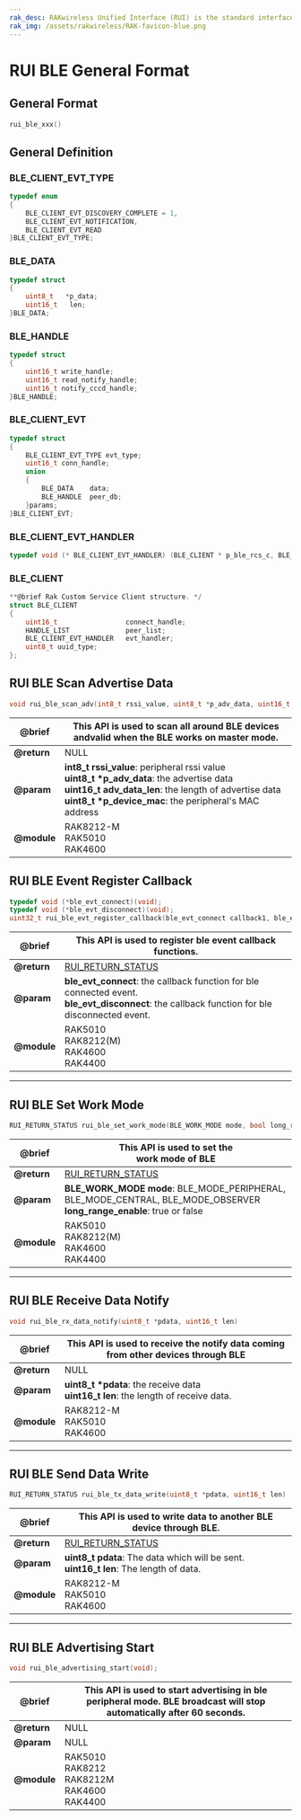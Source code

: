 ```yaml
---
rak_desc: RAKwireless Unified Interface (RUI) is the standard interface defined to simplify the firmware development for the ecosystem of the hardware of RAK. RUI defines an API that abstracts the complexity of the hardware layer. Through the RUI API, users can control all the functionalities of the module without the need to deal with the complexity of low-level hardware protocols such as SPI, I2C, etc.
rak_img: /assets/rakwireless/RAK-favicon-blue.png
---
```

<Block>

# RUI BLE General Format

## General Format

<Example>

```c
rui_ble_xxx()
```

</Example>


</Block>

<Block>


## General Definition

### BLE_CLIENT_EVT_TYPE

<Example>

```c
typedef enum
{
    BLE_CLIENT_EVT_DISCOVERY_COMPLETE = 1,
    BLE_CLIENT_EVT_NOTIFICATION,
    BLE_CLIENT_EVT_READ
}BLE_CLIENT_EVT_TYPE;
```

</Example>

</Block>

<Block>


### BLE_DATA

<Example>

```c
typedef struct
{
    uint8_t   *p_data;
    uint16_t   len;
}BLE_DATA;
```

</Example>


</Block>

<Block>

### BLE_HANDLE

<Example>

```c
typedef struct
{
    uint16_t write_handle;
    uint16_t read_notify_handle;
    uint16_t notify_cccd_handle;
}BLE_HANDLE;
```

</Example>

</Block>


<Block>


### BLE_CLIENT_EVT

<Example>

```c
typedef struct
{
    BLE_CLIENT_EVT_TYPE evt_type;
    uint16_t conn_handle;
    union
    {
        BLE_DATA    data;
        BLE_HANDLE  peer_db;
    }params;
}BLE_CLIENT_EVT;
```

</Example>

</Block>


<Block>


### BLE_CLIENT_EVT_HANDLER

<Example>

```c
typedef void (* BLE_CLIENT_EVT_HANDLER) (BLE_CLIENT * p_ble_rcs_c, BLE_CLIENT_EVT * p_evt);
```

</Example>

</Block>

<Block>


### BLE_CLIENT

<Example>

```c
**@brief Rak Custom Service Client structure. */
struct BLE_CLIENT
{
    uint16_t                 connect_handle;
    HANDLE_LIST              peer_list;
    BLE_CLIENT_EVT_HANDLER   evt_handler;
    uint8_t uuid_type;
};
```


</Example>

</Block>


<Block>

## RUI BLE Scan Advertise Data

<Example>

```c
void rui_ble_scan_adv(int8_t rssi_value, uint8_t *p_adv_data, uint16_t adv_data_len, uint8_t *p_device_mac)
```

</Example>

| @brief | This API is used to scan all around BLE devices andvalid when the BLE works on master mode. | 
| ---- | ---- | 
| **@return** | NULL | 
| **@param** | __int8_t rssi_value__: peripheral rssi value <br> __uint8_t *p_adv_data__: the advertise data <br> __uint16_t adv_data_len__: the length of advertise data <br> __uint8_t *p_device_mac__: the peripheral's MAC address | 
| **@module** | RAK8212-M <br> RAK5010 <br> RAK4600 | 

</Block>


## RUI BLE Event Register Callback

```c
typedef void (*ble_evt_connect)(void);
typedef void (*ble_evt_disconnect)(void);
uint32_t rui_ble_evt_register_callback(ble_evt_connect callback1, ble_evt_disconnect callback2);
```
| @brief | This API is used to register ble event callback functions. | 
| ---- | ---- | 
| **@return** | <a href="/RUI/#rui-return-status.html" target="blank">RUI_RETURN_STATUS</a> | 
| **@param** | **ble_evt_connect**: the callback function for ble connected event. <br> **ble_evt_disconnect**: the callback function for ble disconnected event. | 
| **@module** | RAK5010 <br> RAK8212(M) <br> RAK4600 <br> RAK4400 | 

---

## RUI BLE Set Work Mode

```c
RUI_RETURN_STATUS rui_ble_set_work_mode(BLE_WORK_MODE mode, bool long_range_enable);
```

| @brief | This API is used to set the<br>work mode of BLE | 
| ---- | ---- | 
| **@return** | <a href="/RUI/#rui-return-status.html" target="blank">RUI_RETURN_STATUS</a> | 
| **@param** | **BLE_WORK_MODE mode**: BLE_MODE_PERIPHERAL, BLE_MODE_CENTRAL, BLE_MODE_OBSERVER <br> **long_range_enable**: true or false | 
| **@module** | RAK5010 <br> RAK8212(M) <br> RAK4600 <br> RAK4400 | 

---

## RUI BLE Receive Data Notify

```c
void rui_ble_rx_data_notify(uint8_t *pdata, uint16_t len)
```

| @brief | This API is used to receive the notify data coming from other devices through BLE |
| ---- | ---- |
| **@return** | NULL | 
| **@param** | __uint8_t *pdata__:      the receive data <br> __uint16_t len__:       the length of receive data. |
| **@module** | RAK8212-M <br> RAK5010 <br> RAK4600 |

---

## RUI BLE Send Data Write

```c
RUI_RETURN_STATUS rui_ble_tx_data_write(uint8_t *pdata, uint16_t len)
```

| @brief | This API is used to write data to another BLE device through BLE. | 
| ---- | ---- | 
| **@return** | <a href="/RUI/#rui-return-status.html" target="blank">RUI_RETURN_STATUS</a> | 
| **@param** | **uint8_t pdata**: The data which will be sent. <br> **uint16_t len**: The length of data. | 
| **@module** | RAK8212-M <br> RAK5010 <br> RAK4600 | 

---

## RUI BLE Advertising Start

```c
void rui_ble_advertising_start(void);
```

| @brief | This API is used to start advertising in ble peripheral mode. BLE broadcast will stop automatically after 60 seconds. | 
| ---- | ---- | 
| **@return** | NULL | 
| **@param** | NULL | 
| **@module** | RAK5010 <br> RAK8212 <br> RAK8212M <br> RAK4600 <br> RAK4400 | 